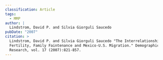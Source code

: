 ```yaml
---
classification: Article
tags:
  - MMP
author: |
  Lindstrom, David P. and Silvia Giorguli Saucedo
pubDate: "2007"
citation: >
  Lindstrom, David P. and Silvia Giorguli Saucedo "The Interrelationship of
  Fertility, Family Faintenance and Mexico-U.S. Migration." Demographic
  Research, vol. 17 (2007):821-857.
---
```

